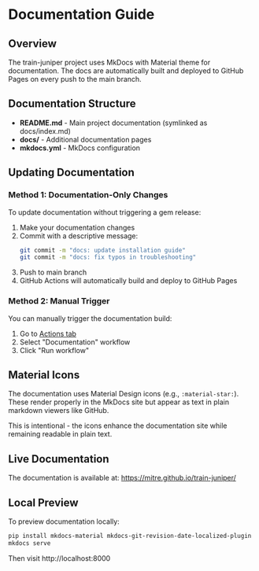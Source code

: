 # Documentation Guide

## Overview

The train-juniper project uses MkDocs with Material theme for documentation. The docs are automatically built and deployed to GitHub Pages on every push to the main branch.

## Documentation Structure

- **README.md** - Main project documentation (symlinked as docs/index.md)
- **docs/** - Additional documentation pages
- **mkdocs.yml** - MkDocs configuration

## Updating Documentation

### Method 1: Documentation-Only Changes
To update documentation without triggering a gem release:

1. Make your documentation changes
2. Commit with a descriptive message:
   ```bash
   git commit -m "docs: update installation guide"
   git commit -m "docs: fix typos in troubleshooting"
   ```
3. Push to main branch
4. GitHub Actions will automatically build and deploy to GitHub Pages

### Method 2: Manual Trigger
You can manually trigger the documentation build:

1. Go to [Actions tab](https://github.com/mitre/train-juniper/actions)
2. Select "Documentation" workflow
3. Click "Run workflow"

## Material Icons

The documentation uses Material Design icons (e.g., `:material-star:`). These render properly in the MkDocs site but appear as text in plain markdown viewers like GitHub.

This is intentional - the icons enhance the documentation site while remaining readable in plain text.

## Live Documentation

The documentation is available at: https://mitre.github.io/train-juniper/

## Local Preview

To preview documentation locally:

```bash
pip install mkdocs-material mkdocs-git-revision-date-localized-plugin
mkdocs serve
```

Then visit http://localhost:8000